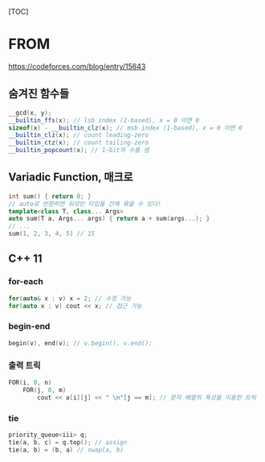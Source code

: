 [TOC]

# FROM

https://codeforces.com/blog/entry/15643

## 숨겨진 함수들

```cpp
__gcd(x, y);
__builtin_ffs(x); // lsb index (1-based), x = 0 이면 0
sizeof(x) - __builtin_clz(x); // msb index (1-based), x = 0 이면 0
__builtin_clz(x); // count leading-zero
__builtin_ctz(x); // count tailing-zero
__builtin_popcount(x); // 1-bit의 수를 셈
```

## Variadic Function, 매크로

```cpp
int sum() { return 0; }
// auto로 반환하면 뒤섞인 타입들 간에 묶을 수 있다!
template<class T, class... Args> 
auto sum(T a, Args... args) { return a + sum(args...); }
// ...
sum(1, 2, 3, 4, 5) // 15
```

## C++ 11

###  for-each

```cpp
for(auto& x : v) x = 2; // 수정 가능
for(auto x : v) cout << x; // 접근 가능
```

### begin-end

```cpp
begin(v), end(v); // v.begin(), v.end();
```

### 출력 트릭

```cpp
FOR(i, 0, n) 
    FOR(j, 0, m)
    	cout << a[i][j] << " \n"[j == m]; // 문자 배열의 특성을 이용한 트릭
```

### tie

```cpp
priority_queue<iii> q;
tie(a, b, c) = q.top(); // assign
tie(a, b) = (b, a) // swap(a, b)
```
